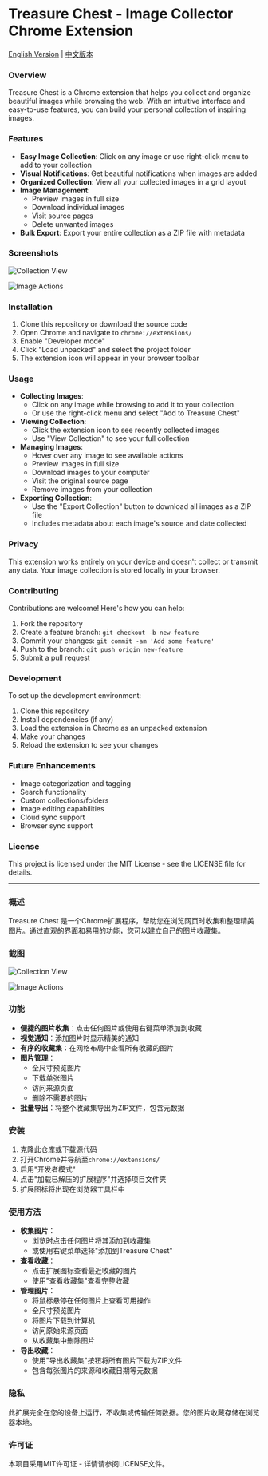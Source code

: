 # Treasure Chest - Image Collector Chrome Extension

[English Version](#overview) | [中文版本](#概述)

### Overview

Treasure Chest is a Chrome extension that helps you collect and organize beautiful images while browsing the web. With an intuitive interface and easy-to-use features, you can build your personal collection of inspiring images.

### Features

- **Easy Image Collection**: Click on any image or use right-click menu to add to your collection
- **Visual Notifications**: Get beautiful notifications when images are added
- **Organized Collection**: View all your collected images in a grid layout
- **Image Management**:
  - Preview images in full size
  - Download individual images
  - Visit source pages
  - Delete unwanted images
- **Bulk Export**: Export your entire collection as a ZIP file with metadata

### Screenshots

![Collection View](screenshots/panel.png)

![Image Actions](screenshots/collections.png)

### Installation

1. Clone this repository or download the source code
2. Open Chrome and navigate to `chrome://extensions/`
3. Enable "Developer mode"
4. Click "Load unpacked" and select the project folder
5. The extension icon will appear in your browser toolbar

### Usage

- **Collecting Images**:
  - Click on any image while browsing to add it to your collection
  - Or use the right-click menu and select "Add to Treasure Chest"
- **Viewing Collection**:
  - Click the extension icon to see recently collected images
  - Use "View Collection" to see your full collection
- **Managing Images**:
  - Hover over any image to see available actions
  - Preview images in full size
  - Download images to your computer
  - Visit the original source page
  - Remove images from your collection
- **Exporting Collection**:
  - Use the "Export Collection" button to download all images as a ZIP file
  - Includes metadata about each image's source and date collected

### Privacy

This extension works entirely on your device and doesn't collect or transmit any data. Your image collection is stored locally in your browser.

### Contributing

Contributions are welcome! Here's how you can help:

1. Fork the repository
2. Create a feature branch: `git checkout -b new-feature`
3. Commit your changes: `git commit -am 'Add some feature'`
4. Push to the branch: `git push origin new-feature`
5. Submit a pull request

### Development

To set up the development environment:

1. Clone this repository
2. Install dependencies (if any)
3. Load the extension in Chrome as an unpacked extension
4. Make your changes
5. Reload the extension to see your changes

### Future Enhancements

- Image categorization and tagging
- Search functionality
- Custom collections/folders
- Image editing capabilities
- Cloud sync support
- Browser sync support

### License

This project is licensed under the MIT License - see the LICENSE file for details.

---

### 概述

Treasure Chest 是一个Chrome扩展程序，帮助您在浏览网页时收集和整理精美图片。通过直观的界面和易用的功能，您可以建立自己的图片收藏集。

### 截图

![Collection View](screenshots/panel.png)

![Image Actions](screenshots/collections.png)

### 功能

- **便捷的图片收集**：点击任何图片或使用右键菜单添加到收藏
- **视觉通知**：添加图片时显示精美的通知
- **有序的收藏集**：在网格布局中查看所有收藏的图片
- **图片管理**：
  - 全尺寸预览图片
  - 下载单张图片
  - 访问来源页面
  - 删除不需要的图片
- **批量导出**：将整个收藏集导出为ZIP文件，包含元数据

### 安装

1. 克隆此仓库或下载源代码
2. 打开Chrome并导航至`chrome://extensions/`
3. 启用"开发者模式"
4. 点击"加载已解压的扩展程序"并选择项目文件夹
5. 扩展图标将出现在浏览器工具栏中

### 使用方法

- **收集图片**：
  - 浏览时点击任何图片将其添加到收藏集
  - 或使用右键菜单选择"添加到Treasure Chest"
- **查看收藏**：
  - 点击扩展图标查看最近收藏的图片
  - 使用"查看收藏集"查看完整收藏
- **管理图片**：
  - 将鼠标悬停在任何图片上查看可用操作
  - 全尺寸预览图片
  - 将图片下载到计算机
  - 访问原始来源页面
  - 从收藏集中删除图片
- **导出收藏**：
  - 使用"导出收藏集"按钮将所有图片下载为ZIP文件
  - 包含每张图片的来源和收藏日期等元数据

### 隐私

此扩展完全在您的设备上运行，不收集或传输任何数据。您的图片收藏存储在浏览器本地。

### 许可证

本项目采用MIT许可证 - 详情请参阅LICENSE文件。

